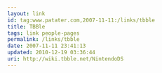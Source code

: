 ```yaml
---
layout: link
id: tag:www.patater.com,2007-11-11:/links/tbble
title: TBBle
tags: link people-pages
permalink: /links/tbble
date: 2007-11-11 23:41:13
updated: 2010-12-19 03:36:44
uri: http://wiki.tbble.net/NintendoDS
---
```


